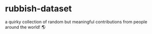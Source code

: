 # rubbish-dataset
 a quirky collection of random but meaningful contributions from people around the world! 🌎
